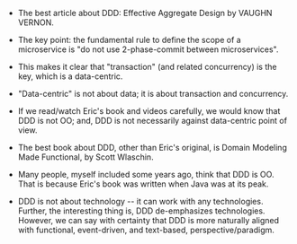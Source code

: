 - The best article about DDD: Effective Aggregate Design by VAUGHN VERNON.
- The key point: the fundamental rule to define the scope of a microservice is "do not use 2-phase-commit between microservices".
- This makes it clear that "transaction" (and related concurrency) is the key, which is a data-centric. 
- "Data-centric" is not about data; it is about transaction and concurrency. 
- If we read/watch Eric's book and videos carefully, we would know that DDD is not OO; and, DDD is not necessarily against data-centric point of view.  
    

- The best book about DDD, other than Eric's original, is Domain Modeling Made Functional, by Scott Wlaschin. 
- Many people, myself included some years ago, think that DDD is OO. That is because Eric's book was written when Java was at its peak.     
- DDD is not about technology -- it can work with any technologies. Further, the interesting thing is, DDD de-emphasizes technologies. However, we can say with certainty that DDD is more naturally aligned with functional, event-driven, and text-based, perspective/paradigm.
